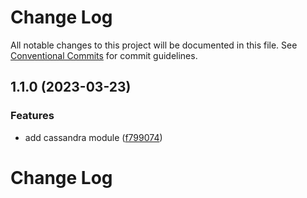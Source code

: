 # Change Log

All notable changes to this project will be documented in this file.
See [Conventional Commits](https://conventionalcommits.org) for commit guidelines.

## 1.1.0 (2023-03-23)

### Features

- add cassandra module ([f799074](https://github.com/saswatds/cortes/commit/f799074acd8b1b4a0ad3cb2a2f420afa6edaf180))

# Change Log
